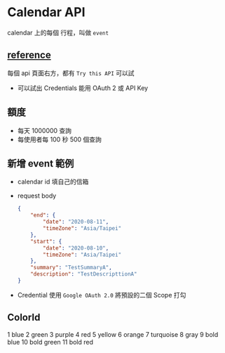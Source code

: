 # Calendar API

calendar 上的每個 行程，叫做 `event`

## [reference](https://developers.google.com/calendar/v3/reference/)

每個 api 頁面右方，都有 `Try this API` 可以試

-   可以試出 Credentials 能用 OAuth 2 或 API Key

## 額度

-   每天 1000000 查詢
-   每使用者每 100 秒 500 個查詢

## 新增 event 範例

-   calendar id
    填自己的信箱

-   request body

    ```json
    {
        "end": {
            "date": "2020-08-11",
            "timeZone": "Asia/Taipei"
        },
        "start": {
            "date": "2020-08-10",
            "timeZone": "Asia/Taipei"
        },
        "summary": "TestSummaryA",
        "description": "TestDescripttionA"
    }
    ```

-   Credential 使用 `Google OAuth 2.0`
    將預設的二個 Scope 打勾


## ColorId

1 blue
2 green
3 purple
4 red
5 yellow
6 orange
7 turquoise
8 gray
9 bold blue
10 bold green
11 bold red
